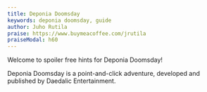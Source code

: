 ```yaml
---
title: Deponia Doomsday
keywords: deponia doomsday, guide
author: Juho Rutila
praise: https://www.buymeacoffee.com/jrutila
praiseModal: h60
---
```


Welcome to spoiler free hints for Deponia Doomsday!

Deponia Doomsday is a point-and-click adventure, developed and published by Daedalic Entertainment.
